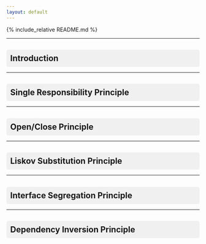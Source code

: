 ```yaml
---
layout: default
---
```


{% include_relative README.md %}

---

<div class="section-container">
  <h2 class="section-title" onclick="toggleSection('introduction')">Introduction</h2>
  <div id="introduction" class="section-content" style="display: none;">
    {% include_relative 01_Introduction/README.md %}
  </div>
</div>

---

<div class="section-container">
  <h2 class="section-title" onclick="toggleSection('single-responsibility')">Single Responsibility Principle</h2>
  <div id="single-responsibility" class="section-content" style="display: none;">
    {% include_relative 02_Single_Responsibility/README.md %}
  </div>
</div>

---

<div class="section-container">
  <h2 class="section-title" onclick="toggleSection('open-close')">Open/Close Principle</h2>
  <div id="open-close" class="section-content" style="display: none;">
    {% include_relative 03_Open_Close/README.md %}
  </div>
</div>

---

<div class="section-container">
  <h2 class="section-title" onclick="toggleSection('liskov-substitution')">Liskov Substitution Principle</h2>
  <div id="liskov-substitution" class="section-content" style="display: none;">
    {% include_relative 04_Liskov_Substitution/README.md %}
  </div>
</div>

---

<div class="section-container">
  <h2 class="section-title" onclick="toggleSection('interface-segregation')">Interface Segregation Principle</h2>
  <div id="interface-segregation" class="section-content" style="display: none;">
    {% include_relative 05_Interface_Segregation/README.md %}
  </div>
</div>

---

<div class="section-container">
  <h2 class="section-title" onclick="toggleSection('dependency-inversion')">Dependency Inversion Principle</h2>
  <div id="dependency-inversion" class="section-content" style="display: none;">
    {% include_relative 06_Dependency_Inversion/README.md %}
  </div>
</div>

<script>
function toggleSection(sectionId) {
  const section = document.getElementById(sectionId);
  if (section.style.display === "none") {
    // Hide all sections first
    const allSections = document.getElementsByClassName("section-content");
    for (let i = 0; i < allSections.length; i++) {
      allSections[i].style.display = "none";
    }
    // Show the clicked section
    section.style.display = "block";
  } else {
    section.style.display = "none";
  }
}
</script>

<style>
.section-title {
  cursor: pointer;
  padding: 10px;
  background-color: #f0f0f0;
  border-radius: 5px;
  margin-bottom: 10px;
}

.section-title:hover {
  background-color: #e0e0e0;
}

.section-content {
  padding: 10px;
  border-left: 3px solid #ccc;
  margin-left: 10px;
}
</style>